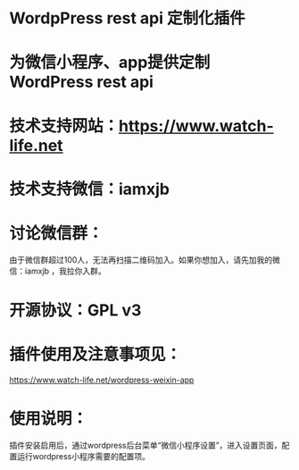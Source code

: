 # WordpPress rest api 定制化插件

# 为微信小程序、app提供定制 WordPress rest api

# 技术支持网站：https://www.watch-life.net

# 技术支持微信：iamxjb

# 讨论微信群：

由于微信群超过100人，无法再扫描二维码加入。如果你想加入，请先加我的微信：iamxjb ，我拉你入群。

# 开源协议：GPL v3

# 插件使用及注意事项见：

https://www.watch-life.net/wordpress-weixin-app




# 使用说明：

插件安装启用后，通过wordpress后台菜单“微信小程序设置”，进入设置页面，配置运行wordpress小程序需要的配置项。


